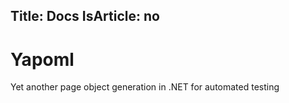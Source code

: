 Title: Docs
IsArticle: no
---

<div class="px-4 py-5 my-5 text-center">
    <h1 class="display-5 fw-bold">Yapoml</h1>
    <div class="col-lg-6 mx-auto">
        <p class="lead mb-4">Yet another page object generation in .NET for automated testing</p>
    </div>
</div>
